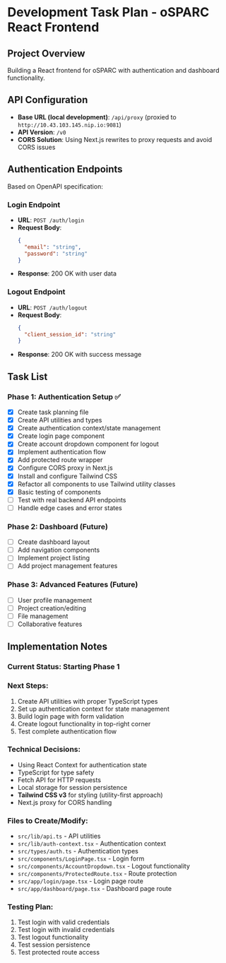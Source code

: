 # Development Task Plan - oSPARC React Frontend

## Project Overview
Building a React frontend for oSPARC with authentication and dashboard functionality.

## API Configuration
- **Base URL (local development)**: `/api/proxy` (proxied to `http://10.43.103.145.nip.io:9081`)
- **API Version**: `/v0`
- **CORS Solution**: Using Next.js rewrites to proxy requests and avoid CORS issues

## Authentication Endpoints
Based on OpenAPI specification:

### Login Endpoint
- **URL**: `POST /auth/login`
- **Request Body**:
  ```json
  {
    "email": "string",
    "password": "string"
  }
  ```
- **Response**: 200 OK with user data

### Logout Endpoint
- **URL**: `POST /auth/logout`
- **Request Body**:
  ```json
  {
    "client_session_id": "string"
  }
  ```
- **Response**: 200 OK with success message

## Task List

### Phase 1: Authentication Setup ✅
- [x] Create task planning file
- [x] Create API utilities and types
- [x] Create authentication context/state management
- [x] Create login page component
- [x] Create account dropdown component for logout
- [x] Implement authentication flow
- [x] Add protected route wrapper
- [x] Configure CORS proxy in Next.js
- [x] Install and configure Tailwind CSS
- [x] Refactor all components to use Tailwind utility classes
- [x] Basic testing of components
- [ ] Test with real backend API endpoints
- [ ] Handle edge cases and error states

### Phase 2: Dashboard (Future)
- [ ] Create dashboard layout
- [ ] Add navigation components
- [ ] Implement project listing
- [ ] Add project management features

### Phase 3: Advanced Features (Future)
- [ ] User profile management
- [ ] Project creation/editing
- [ ] File management
- [ ] Collaborative features

## Implementation Notes

### Current Status: Starting Phase 1

### Next Steps:
1. Create API utilities with proper TypeScript types
2. Set up authentication context for state management
3. Build login page with form validation
4. Create logout functionality in top-right corner
5. Test complete authentication flow

### Technical Decisions:
- Using React Context for authentication state
- TypeScript for type safety
- Fetch API for HTTP requests
- Local storage for session persistence
- **Tailwind CSS v3** for styling (utility-first approach)
- Next.js proxy for CORS handling

### Files to Create/Modify:
- `src/lib/api.ts` - API utilities
- `src/lib/auth-context.tsx` - Authentication context
- `src/types/auth.ts` - Authentication types
- `src/components/LoginPage.tsx` - Login form
- `src/components/AccountDropdown.tsx` - Logout functionality
- `src/components/ProtectedRoute.tsx` - Route protection
- `src/app/login/page.tsx` - Login page route
- `src/app/dashboard/page.tsx` - Dashboard page route

### Testing Plan:
1. Test login with valid credentials
2. Test login with invalid credentials
3. Test logout functionality
4. Test session persistence
5. Test protected route access

